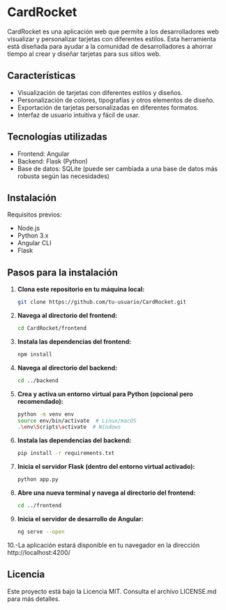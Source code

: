 # CardRocket

CardRocket es una aplicación web que permite a los desarrolladores web visualizar y personalizar tarjetas con diferentes estilos. Esta herramienta está diseñada para ayudar a la comunidad de desarrolladores a ahorrar tiempo al crear y diseñar tarjetas para sus sitios web.

## Características

- Visualización de tarjetas con diferentes estilos y diseños.
- Personalización de colores, tipografías y otros elementos de diseño.
- Exportación de tarjetas personalizadas en diferentes formatos.
- Interfaz de usuario intuitiva y fácil de usar.

## Tecnologías utilizadas

- Frontend: Angular
- Backend: Flask (Python)
- Base de datos: SQLite (puede ser cambiada a una base de datos más robusta según las necesidades)

## Instalación

Requisitos previos:

- Node.js
- Python 3.x
- Angular CLI
- Flask

## Pasos para la instalación

1. **Clona este repositorio en tu máquina local:**

    ```bash
    git clone https://github.com/tu-usuario/CardRocket.git
    ```

2. **Navega al directorio del frontend:**

    ```bash
    cd CardRocket/frontend
    ```

3. **Instala las dependencias del frontend:**

    ```bash
    npm install
    ```

4. **Navega al directorio del backend:**

    ```bash
    cd ../backend
    ```

5. **Crea y activa un entorno virtual para Python (opcional pero recomendado):**

    ```bash
    python -m venv env
    source env/bin/activate  # Linux/macOS
    .\env\Scripts\activate  # Windows
    ```

6. **Instala las dependencias del backend:**

    ```bash
    pip install -r requirements.txt
    ```

7. **Inicia el servidor Flask (dentro del entorno virtual activado):**

    ```bash
    python app.py
    ```

8. **Abre una nueva terminal y navega al directorio del frontend:**

    ```bash
    cd ../frontend
    ```

9. **Inicia el servidor de desarrollo de Angular:**

    ```bash
    ng serve --open
    ```

10.-La aplicación estará disponible en tu navegador en la dirección http://localhost:4200/


## Licencia
Este proyecto está bajo la Licencia MIT. Consulta el archivo LICENSE.md para más detalles.


